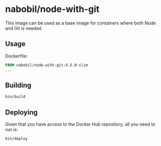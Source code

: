 # nabobil/node-with-git

This image can be used as a base image for containers where both Node and Git is
needed.

## Usage

Dockerfile:

```dockerfile
FROM nabobil/node-with-git:4.5.0-slim
...
```

## Building

```sh
bin/build
```

## Deploying

Given that you have access to the Docker Hub repository, all you need to run is:

```sh
bin/deploy
```

